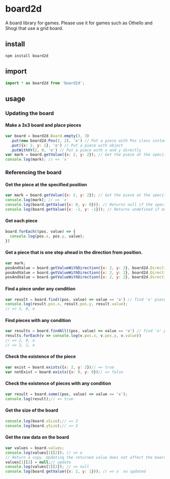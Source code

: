 board2d
===
A board library for games.
Please use it for games such as Othello and Shogi that use a grid board.


## install
```
npm install board2d
```

## import
```javascript
import * as board2d from 'board2d';
```

## usage
### Updating the board
#### Make a 3x3 board and place pieces
```javascript
var board = board2d.Board.empty(3, 3)
  .put(new board2d.Pos(2, 2), 'x') // Put a piece with Pos class instance
  .put({x: 2, y: 1}, 'o') // Put a piece with object
  .putWithXY(2, 0, 'o') // Put a piece with x and y directly
var mark = board.getValue({x: 2, y: 2}); // Get the piece at the specified position
console.log(mark); // => 'x'
```

### Referencing the board
#### Get the piece at the specified position
```javascript
var mark = board.getValue({x: 2, y: 2}); // Get the piece at the specified position
console.log(mark); // => 'x'
console.log(board.getValue({x: 0, y: 0})); // Returns null if the specified position is empty
console.log(board.getValue({x: -1, y: -1})); // Returns undefined if outside the board
```

#### Get each piece
```javascript
board.forEach((pos, value) => {
  console.log(pos.x, pos.y, value);
})
```

#### Get a piece that is one step ahead in the direction from position.
```javascript
var mark;
posAndValue = board.getValueWithDirection({x: 2, y: 2}, board2d.Direction.up)// => {pos: {x: 2, y: 1}, value: 'o'}
posAndValue = board.getValueWithDirection({x: 2, y: 2}, board2d.Direction.left)// => {pos: {x: 1, y: 2}, value: null}
posAndValue = board.getValueWithDirection({x: 2, y: 2}, board2d.Direction.right)// => undefined
```

#### Find a piece under any condition
```javascript
var result = board.find((pos, value) => value == 'o') // find 'o' piece
console.log(result.pos.x, result.pos.y, result.value);
// => 2, 0, o
```

#### Find pieces with any condition
```javascript
var results = board.findAll((pos, value) => value == 'o') // find 'o' piece
results.forEach(v => console.log(v.pos.x, v.pos.y, v.value))
// => 2, 0, o
// => 2, 1, o
```

#### Check the existence of the piece
```javascript
var exist = board.exists({x: 2, y: 2})// => true
var notExist = board.exists({x: 0, y: 0})// => false
```

#### Check the existence of pieces with any condition
```javascript
var result = board.some((pos, value) => value == 'x');
console.log(result);// => true
```

#### Get the size of the board
```javascript
console.log(board.xSize);// => 3
console.log(board.ySize);// => 3
```

#### Get the raw data on the board
```javascript
var values = board.values;
console.log(values[1][2]); // => o
// Return a copy. Updating the returned value does not affect the board.
values[1][2] = null;// update
console.log(values[1][2]); // => null
console.log(board.getValue({x: 2, y: 1})); // => o  no updated
```